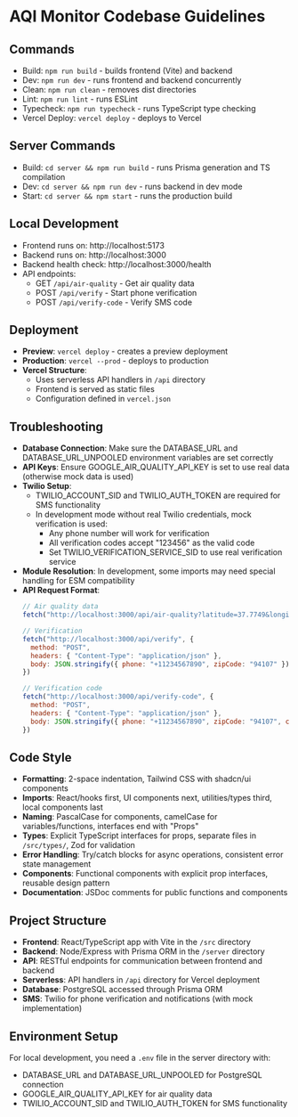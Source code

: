 # AQI Monitor Codebase Guidelines

## Commands
- Build: `npm run build` - builds frontend (Vite) and backend
- Dev: `npm run dev` - runs frontend and backend concurrently
- Clean: `npm run clean` - removes dist directories
- Lint: `npm run lint` - runs ESLint
- Typecheck: `npm run typecheck` - runs TypeScript type checking
- Vercel Deploy: `vercel deploy` - deploys to Vercel

## Server Commands
- Build: `cd server && npm run build` - runs Prisma generation and TS compilation
- Dev: `cd server && npm run dev` - runs backend in dev mode
- Start: `cd server && npm start` - runs the production build

## Local Development
- Frontend runs on: http://localhost:5173
- Backend runs on: http://localhost:3000
- Backend health check: http://localhost:3000/health
- API endpoints: 
  - GET `/api/air-quality` - Get air quality data
  - POST `/api/verify` - Start phone verification
  - POST `/api/verify-code` - Verify SMS code

## Deployment
- **Preview**: `vercel deploy` - creates a preview deployment
- **Production**: `vercel --prod` - deploys to production
- **Vercel Structure**:
  - Uses serverless API handlers in `/api` directory
  - Frontend is served as static files
  - Configuration defined in `vercel.json`

## Troubleshooting
- **Database Connection**: Make sure the DATABASE_URL and DATABASE_URL_UNPOOLED environment variables are set correctly
- **API Keys**: Ensure GOOGLE_AIR_QUALITY_API_KEY is set to use real data (otherwise mock data is used)
- **Twilio Setup**: 
  - TWILIO_ACCOUNT_SID and TWILIO_AUTH_TOKEN are required for SMS functionality
  - In development mode without real Twilio credentials, mock verification is used:
    - Any phone number will work for verification
    - All verification codes accept "123456" as the valid code
    - Set TWILIO_VERIFICATION_SERVICE_SID to use real verification service
- **Module Resolution**: In development, some imports may need special handling for ESM compatibility
- **API Request Format**:
  ```js
  // Air quality data
  fetch("http://localhost:3000/api/air-quality?latitude=37.7749&longitude=-122.4194")
  
  // Verification
  fetch("http://localhost:3000/api/verify", {
    method: "POST",
    headers: { "Content-Type": "application/json" },
    body: JSON.stringify({ phone: "+11234567890", zipCode: "94107" })
  })
  
  // Verification code
  fetch("http://localhost:3000/api/verify-code", {
    method: "POST",
    headers: { "Content-Type": "application/json" },
    body: JSON.stringify({ phone: "+11234567890", zipCode: "94107", code: "123456" })
  })
  ```

## Code Style
- **Formatting**: 2-space indentation, Tailwind CSS with shadcn/ui components
- **Imports**: React/hooks first, UI components next, utilities/types third, local components last
- **Naming**: PascalCase for components, camelCase for variables/functions, interfaces end with "Props"
- **Types**: Explicit TypeScript interfaces for props, separate files in `/src/types/`, Zod for validation
- **Error Handling**: Try/catch blocks for async operations, consistent error state management
- **Components**: Functional components with explicit prop interfaces, reusable design pattern
- **Documentation**: JSDoc comments for public functions and components

## Project Structure
- **Frontend**: React/TypeScript app with Vite in the `/src` directory
- **Backend**: Node/Express with Prisma ORM in the `/server` directory
- **API**: RESTful endpoints for communication between frontend and backend
- **Serverless**: API handlers in `/api` directory for Vercel deployment
- **Database**: PostgreSQL accessed through Prisma ORM
- **SMS**: Twilio for phone verification and notifications (with mock implementation)

## Environment Setup
For local development, you need a `.env` file in the server directory with:
- DATABASE_URL and DATABASE_URL_UNPOOLED for PostgreSQL connection
- GOOGLE_AIR_QUALITY_API_KEY for air quality data
- TWILIO_ACCOUNT_SID and TWILIO_AUTH_TOKEN for SMS functionality